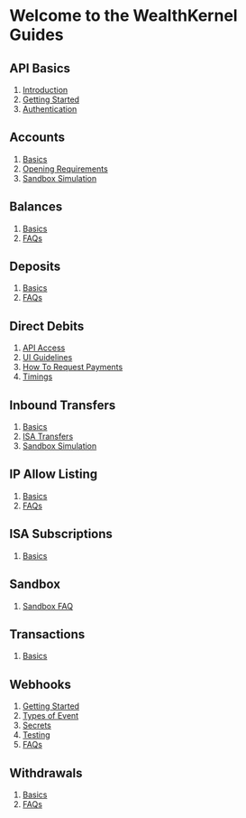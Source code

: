 # Welcome to the WealthKernel Guides

## API Basics

1. <a href="/docs/api/docs/help/Introduction.md">Introduction</a>
2. <a href="/docs/api/docs/help/GettingStarted.md">Getting Started</a>
3. <a href="/docs/api/docs/help/Authentication.md">Authentication</a>

## Accounts

1. [Basics](./accounts/Basics.md)
2. [Opening Requirements](./accounts/Opening-Requirements.md)
3. [Sandbox Simulation](./accounts/Sandbox-Simulation.md)

## Balances

1. [Basics](./balances/Basics.md)
2. [FAQs](./balances/FAQs.md)

## Deposits

1. [Basics](./deposits/Basics.md)
2. [FAQs](./deposits/FAQs.md)

## Direct Debits

1. [API Access](./direct-debits/Api-Access.md)
2. [UI Guidelines](./direct-debits/UI-Guidelines.md)
3. [How To Request Payments](./direct-debits/How-To-Request-Payments.md)
4. [Timings](./direct-debits/Timings.md)

## Inbound Transfers

1. [Basics](./inbound-transfers/Basics.md)
2. [ISA Transfers](./inbound-transfers/ISA-Transfers.md)
3. [Sandbox Simulation](./inbound-transfers/Sandbox-Simulation.md)

## IP Allow Listing

1. [Basics](./ip-allow-listing/Basics.md)
2. [FAQs](./ip-allow-listing/FAQs.md)

## ISA Subscriptions

1. [Basics](./isa-subscriptions/Basics.md)

## Sandbox

1. [Sandbox FAQ](./sandbox/Sandbox-FAQ.md)

## Transactions

1. [Basics](./transactions/Basics.md)

## Webhooks

1. [Getting Started](./webhooks/Getting-Started.md)
2. [Types of Event](./webhooks/Event-Types.md)
3. [Secrets](./webhooks/Secrets.md)
4. [Testing](./webhooks/Testing.md)
5. [FAQs](./webhooks/FAQs.md)

## Withdrawals

1. [Basics](./withdrawals/Basics.md)
1. [FAQs](./withdrawals/FAQs.md)
